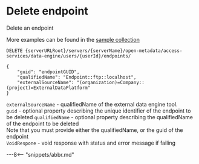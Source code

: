 <!-- SPDX-License-Identifier: CC-BY-4.0 -->
<!-- Copyright Contributors to the ODPi Egeria project. -->

# Delete endpoint

Delete an endpoint

More examples can be found in the
[sample collection](../../../docs/samples/collections/DataEngine-asset_endpoints.postman_collection.json)

```
DELETE {serverURLRoot}/servers/{serverName}/open-metadata/access-services/data-engine/users/{userId}/endpoints/

{
    "guid": "endpointGUID",
    "qualifiedName": "Endpoint::ftp::localhost",
    "externalSourceName": "(organization)=Company::(project)=ExternalDataPlatform"
}
```
`externalSourceName` - qualifiedName of the external data engine tool.<br>
`guid` - optional property describing the unique identifier of the endpoint to be deleted
`qualifiedName` - optional property describing the qualifiedName of the endpoint to be deleted<br>
Note that you must provide either the qualifiedName, or the guid of the endpoint <br>
`VoidRespone` - void response with status and error message if failing


---8<-- "snippets/abbr.md"








